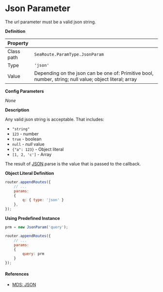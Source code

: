 # Json Parameter

The url parameter must be a valid json string.


**Definition**

| Property | |
| :--- | --- |
| Class path | `SeaRoute.ParamType.JsonParam` |
| Type | `'json'` |
| Value | Depending on the json can be one of: Primitive bool, number, string; null value; object literal; array |


**Config Parameters**

_None_


**Description**

Any valid json string is acceptable. That includes:
 
* `"string"`
* `123` - number 
* `true` - boolean 
* `null` - *null* value
* `{"a": 123}` - Object literal
* `[1, 2, 'c']` - Array

The result of [JSON](https://developer.mozilla.org/en-US/docs/Web/JavaScript/Reference/Global_Objects/JSON).parse is the value that is passed to the callback.


**Object Literal Definition**

```javascript
router.appendRoutes({
	// ...
	params:
	{
		q: { type: 'json' }
	}, 
});
```


**Using Predefined Instance**

```javascript
prm = new JsonParam('query');

router.appendRoutes({
	// ...
	params:
	{
		query: prm
	} 
});
```


#### References

- [MDS: JSON](https://developer.mozilla.org/en-US/docs/Web/JavaScript/Reference/Global_Objects/JSON)